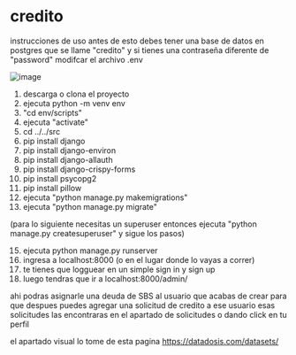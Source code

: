 # credito
instrucciones de uso
antes de esto debes tener una base de datos en postgres que se llame "credito"
y si tienes una contraseña diferente de "password" modifcar el archivo .env

![image](https://user-images.githubusercontent.com/56244689/125176109-85bc8280-e196-11eb-94a2-a5ed207d7c6f.png)
1. descarga o clona el proyecto
2. ejecuta python -m venv env
3. "cd env/scripts"
4. ejecuta "activate"
5. cd ../../src
6. pip install django
7. pip install django-environ
8. pip install django-allauth
9. pip install django-crispy-forms
10. pip install psycopg2
11. pip install pillow
12. ejecuta "python manage.py makemigrations"
13. ejecuta "python manage.py migrate"

(para lo siguiente necesitas un superuser entonces ejecuta "python manage.py createsuperuser" y sigue los pasos)

15. ejecuta python manage.py runserver
16. ingresa a localhost:8000 (o en el lugar donde lo vayas a correr)
17. te tienes que logguear en un simple sign in y sign up
18. luego tendras que ir a localhost:8000/admin/

ahi podras asignarle una deuda de SBS al usuario que acabas de crear
para que despues puedes agregar una solicitud de credito a ese usuario
esas solicitudes las encontraras en el apartado de solicitudes o dando click en tu perfil

el apartado visual lo tome de esta pagina https://datadosis.com/datasets/
